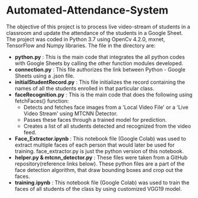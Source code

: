 # Automated-Attendance-System

The objective of this project is to process live video-stream of students in a classroom and update the attendance of the students in a Google Sheet.
The project was coded in Python 3.7 using OpenCv 4.2.0, mxnet, TensorFlow and Numpy libraries.
The file in the directory are:
* **python.py** : This is the main code that integrates the all python codes with Google Sheets by calling the other function modules developed.
* **connection.py** : This file authorizes the link between Python - Google Sheets using a .json file.
* **initialStudentRecord.py** : This file initializes the record containing the names of all the students enrolled in that particular class.
* **faceRecognition.py** : This is the main code that does the following using fetchFaces() function:
    * Detects and fetches face images from a 'Local Video File' or a 'Live Video Stream' using MTCNN Detector.
    * Passes these faces through a trained model for prediction.
    * Creates a list of all students detected and recognized from the video feed.
* **Face_Extractor.ipynb** : This notebook file (Google Colab) was used to extract multiple faces of each person that would later be used for training. face_extractor.py is just the python version of this notebook.
* **helper.py & mtcnn_detector.py** : These files were taken from a GitHub repository(reference links below). These python files are a part of the face detection algorithm, that draw bounding boxes and crop out the faces.
* **training.ipynb** : This notebook file (Google Colab) was used to train the faces of all students of the class by using customized VGG19 model.
